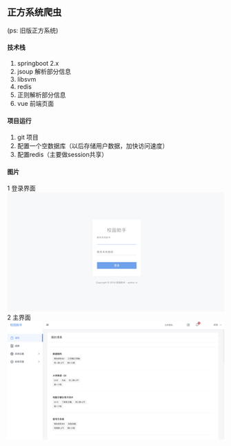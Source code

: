 ## 正方系统爬虫

(ps: 旧版正方系统)

#### 技术栈
1. springboot 2.x
2. jsoup 解析部分信息
3. libsvm  
4. redis
5. 正则解析部分信息
6. vue 前端页面

#### 项目运行
1. git 项目
2. 配置一个空数据库（以后存储用户数据，加快访问速度）
3. 配置redis（主要做session共享）

#### 图片
1 登录界面
![登录界面](pic/1.png)   
2  主界面
![主界面](pic/2.png) 

 

